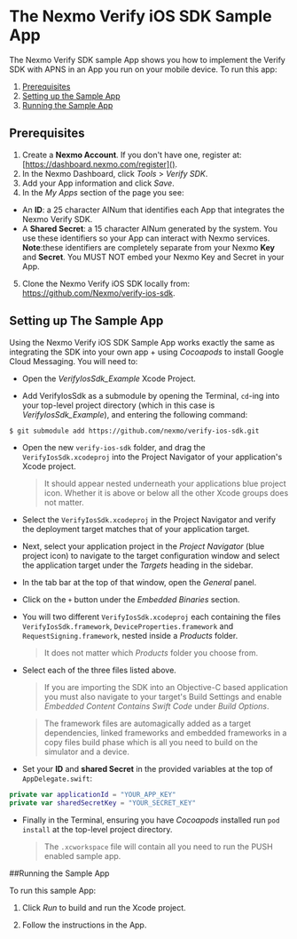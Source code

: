 The Nexmo Verify iOS SDK Sample App
===================================

The Nexmo Verify SDK sample App shows you how to implement the Verify SDK with APNS in an App you run on your mobile device. To run this app:

1. <a href="#prereq">Prerequisites</a>
2. <a href="#setup">Setting up the Sample App</a>
3. <a href="#run">Running the Sample App</a>

## Prerequisites<a name="prereq"></a>
1. Create a __Nexmo Account__. If you don't have one, register at: [https://dashboard.nexmo.com/register]().
2. In the Nexmo Dashboard, click *Tools* > *Verify SDK*.
3. Add your App information and click *Save*.
4. In the *My Apps* section of the page you see:
  * An __ID__: a 25 character AlNum that identifies each App that integrates the Nexmo Verify SDK.
  * A __Shared Secret__: a 15 character AlNum generated by the system.
    You use these identifiers so your App can interact with Nexmo services.
    **Note**:these identifiers are completely separate from your Nexmo __Key__ and __Secret__. You MUST NOT embed your Nexmo Key and Secret in your App.
5. Clone the Nexmo Verify iOS SDK locally from: https://github.com/Nexmo/verify-ios-sdk.

## Setting up The Sample App<a name="setup"></a>

Using the Nexmo Verify iOS SDK Sample App works exactly the same as integrating the SDK into your own app + using *Cocoapods* to install Google Cloud Messaging. You will need to:

- Open the *VerifyIosSdk_Example* Xcode Project.

- Add VerifyIosSdk as a submodule by opening the Terminal, `cd`-ing into your top-level project directory (which in this case is *VerifyIosSdk_Example*), and entering the following command:

```bash
$ git submodule add https://github.com/nexmo/verify-ios-sdk.git
```

- Open the new `verify-ios-sdk` folder, and drag the `VerifyIosSdk.xcodeproj` into the Project Navigator of your application's Xcode project.

    > It should appear nested underneath your applications blue project icon. Whether it is above or below all the other Xcode groups does not matter.

- Select the `VerifyIosSdk.xcodeproj` in the Project Navigator and verify the deployment target matches that of your application target.
- Next, select your application project in the *Project Navigator* (blue project icon) to navigate to the target configuration window and select the application target under the *Targets* heading in the sidebar.
- In the tab bar at the top of that window, open the *General* panel.
- Click on the `+` button under the *Embedded Binaries* section.
- You will two different `VerifyIosSdk.xcodeproj` each containing the files `VerifyIosSdk.framework`, `DeviceProperties.framework` and `RequestSigning.framework`, nested inside a *Products* folder.

    > It does not matter which *Products* folder you choose from.

- Select each of the three files listed above.

    > If you are importing the SDK into an Objective-C based application you must also navigate to your target's Build Settings and enable *Embedded Content Contains Swift Code* under *Build Options*.

    > The framework files are automagically added as a target dependencies, linked frameworks and embedded frameworks in a copy files build phase which is all you need to build on the simulator and a device.

- Set your __ID__ and __shared Secret__ in the provided variables at the top of `AppDelegate.swift`: 

```swift
private var applicationId = "YOUR_APP_KEY"
private var sharedSecretKey = "YOUR_SECRET_KEY"
```

- Finally in the Terminal, ensuring you have *Cocoapods* installed run `pod install` at the top-level project directory.
    > The `.xcworkspace` file will contain all you need to run the PUSH enabled sample app.

##Running the Sample App<a name="run"></a>

To run this sample App:

1. Click *Run* to build and run the Xcode project.

2. Follow the instructions in the App. 
